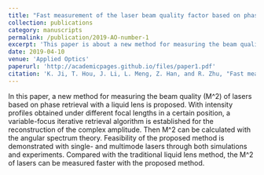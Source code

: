 ```yaml
---
title: "Fast measurement of the laser beam quality factor based on phase retrieval with a liquid lens"
collection: publications
category: manuscripts
permalink: /publication/2019-AO-number-1
excerpt: 'This paper is about a new method for measuring the beam quality factor of laser beams based on phase retrieval with a liquid lens.'
date: 2019-04-10
venue: 'Applied Optics'
paperurl: 'http://academicpages.github.io/files/paper1.pdf'
citation: 'K. Ji, T. Hou, J. Li, L. Meng, Z. Han, and R. Zhu, "Fast measurement of the laser beam quality factor based on phase retrieval with a liquid lens," Appl. Opt. 58, 2765-2772 (2019)'
---
```


In this paper, a new method for measuring the beam quality (M^2) of lasers based on phase retrieval with a liquid lens is proposed. With intensity profiles obtained under different focal lengths in a certain position, a variable-focus iterative retrieval algorithm is established for the reconstruction of the complex amplitude. Then M^2 can be calculated with the angular spectrum theory. Feasibility of the proposed method is demonstrated with single- and multimode lasers through both simulations and experiments. Compared with the traditional liquid lens method, the M^2 of lasers can be measured faster with the proposed method.
